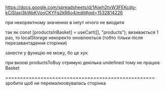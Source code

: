 https://docs.google.com/spreadsheets/d/1Ajwh2tvW3FEKcdg-kCiSlasj3kWpKVooCKYFq2kR6o4/edit#gid=1532814226

при некоректному значенню в інпут нічого не виодити

так як const [productsInBasket] = useCart([], "products"); визивається 1 раз, то localStorage некоректо оновлюється (тобто тільки після перезавантадення сторінки)

занести у функцію не можу, бо це хук

при визові productsToBuy отримую декілька undefined тому не працює Basket

===================================================
зробити щоб не перемалюовувалась сторінка
